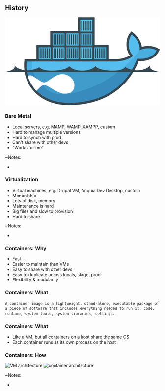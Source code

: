 ## History

![Drupal on Docker](slides/img/docker-drupal.png)


### Bare Metal

* Local servers, e.g. MAMP, WAMP, XAMPP, custom
* Hard to manage multiple versions
* Hard to synch with prod
* Can't share with other devs
* "Works for me"

~Notes:

* 


### Virtualization

* Virtual machines, e.g. Drupal VM, Acquia Dev Desktop, custom
* Mononlithic
* Lots of disk, memory
* Maintenance is hard
* Big files and slow to provision
* Hard to share

~Notes:

* 


### Containers: Why

* Fast
* Easier to maintain than VMs
* Easy to share with other devs
* Easy to duplicate across locals, stage, prod
* Flexibility & modularity


### Containers: What

```A container image is a lightweight, stand-alone, executable package of a piece of software that includes everything needed to run it: code, runtime, system tools, system libraries, settings.```


### Containers: What

* Like a VM, but all containers on a host share the same OS
* Each container runs as its own process on the host


### Containers: How

![VM architecture](slides/img/docker.com-VM@2x.png)
![container architecture](slides/img/docker.com-Container@2x.png)

~Notes:

* 